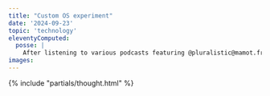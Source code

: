 ```yaml
---
title: "Custom OS experiment"
date: '2024-09-23'
topic: 'technology'
eleventyComputed:
  posse: |
    After listening to various podcasts featuring @pluralistic@mamot.fr and his last few DEFCON talks, I’ve very temped to install the de-Googled OS https://e.foundation/ on my Fairphone to prove to myself and others that there is an alternative the status quo.
images:
---
```


{% include "partials/thought.html" %}